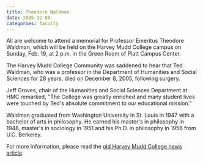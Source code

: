 ```yaml
---
title: Theodore Waldman
date: 2005-12-08
categories: faculty
---
```

All are welcome to attend a memorial for Professor Emeritus Theodore Waldman, which will be held on the Harvey Mudd College campus on Sunday, Feb. 19, at 2 p.m. in the Green Room of Platt Campus Center.

The Harvey Mudd College Community was saddened to hear that Ted Waldman, who was a professor in the Department of Humanities and Social Sciences for 28 years, died on December 8, 2005, following surgery.

Jeff Groves, chair of the Humanities and Social Sciences Department at HMC remarked, "The College was greatly enriched and many student lives were touched by Ted's absolute commitment to our educational mission."

Waldman graduated from Washington University in St. Louis in 1947 with a bachelor of arts in philosophy. He earned his master's in philosophy in 1948, master's in sociology in 1951 and his Ph.D. in philosophy in 1956 from U.C. Berkeley.

For more information, please read the [old Harvey Mudd College news article](https://www.hmc.edu/non-wp-sites/old-news/TheodoreWaldman.php).
